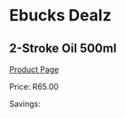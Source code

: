 
# Ebucks Dealz
## 2-Stroke Oil 500ml
[Product Page](https://www.ebucks.com/web/shop/productSelected.do?prodId=1200604554&catId=370101825)

Price: R65.00

Savings: 


	